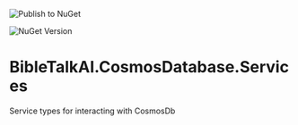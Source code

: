 ![Publish to NuGet](https://github.com/BibleTalkAI/BibleTalkAI.CosmosDatabase.Services/actions/workflows/publish.yml/badge.svg)

![NuGet Version](https://img.shields.io/nuget/v/BibleTalkAI.CosmosDatabase.Services?style=flat-square&logo=nuget&link=https%3A%2F%2Fwww.nuget.org%2Fpackages%2FBibleTalkAI.CosmosDatabase.Services%2F)

# BibleTalkAI.CosmosDatabase.Services

Service types for interacting with CosmosDb
